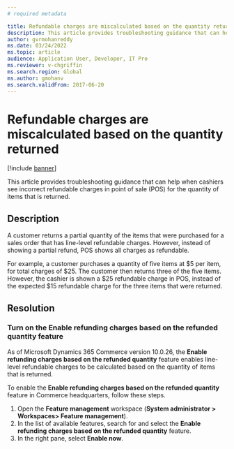 ```yaml
---
# required metadata

title: Refundable charges are miscalculated based on the quantity returned
description: This article provides troubleshooting guidance that can help when cashiers see incorrect refundable charges in point of sale (POS) for the quantity of items that is returned.
author: gvrmohanreddy
ms.date: 03/24/2022
ms.topic: article
audience: Application User, Developer, IT Pro
ms.reviewer: v-chgriffin
ms.search.region: Global
ms.author: gmohanv
ms.search.validFrom: 2017-06-20
---
```


# Refundable charges are miscalculated based on the quantity returned

[!include [banner](../../includes/banner.md)]

This article provides troubleshooting guidance that can help when cashiers see incorrect refundable charges in point of sale (POS) for the quantity of items that is returned.

## Description

A customer returns a partial quantity of the items that were purchased for a sales order that has line-level refundable charges. However, instead of showing a partial refund, POS shows all charges as refundable.

For example, a customer purchases a quantity of five items at $5 per item, for total charges of $25. The customer then returns three of the five items. However, the cashier is shown a $25 refundable charge in POS, instead of the expected $15 refundable charge for the three items that were returned.

## Resolution

### Turn on the Enable refunding charges based on the refunded quantity feature

As of Microsoft Dynamics 365 Commerce version 10.0.26, the **Enable refunding charges based on the refunded quantity** feature enables line-level refundable charges to be calculated based on the quantity of items that is returned.

To enable the **Enable refunding charges based on the refunded quantity** feature in Commerce headquarters, follow these steps.

1. Open the **Feature management** workspace (**System administrator \> Workspaces\> Feature management**).
1. In the list of available features, search for and select the **Enable refunding charges based on the refunded quantity** feature.
1. In the right pane, select **Enable now**.

